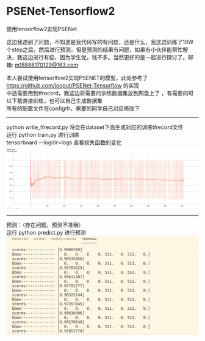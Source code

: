 # PSENet-Tensorflow2
使用tensorflow2实现PSENet  

这边我遇到了问题，不知道是我代码写的有问题，还是什么，我这边训练了10W个step之后，然后进行预测，但是预测的结果有问题，如果有小伙伴能帮忙解决，我这边进行有偿，因为学生党，钱不多。当然更好的是一起进行探讨了。邮箱: m18888170129@163.com  

本人尝试使用tensorlfow2实现PSENET的模型，此处参考了 https://github.com/looput/PSENet-Tensorflow 的实现  
中途需要用到tfrecord，我这边将需要的训练数据集放到网盘上了 ，有需要的可以下载直接训练，也可以自己生成数据集  
所有的配置文件在config中，需要的同学自己对应修改下  
****
python write_tfrecord.py 将会在dataset下面生成对应的训练tfrecord文件  
运行 python train.py 进行训练  
tensorboard --logdir=logs 查看损失函数的变化  
![Image text](./readme_images/loss.png)  
****
预测：（存在问题，预测不准确）  
运行 python predict.py 进行预测  
![Image text](./readme_images/predict.png)  
